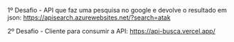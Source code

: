 1º Desafio - API que faz uma pesquisa no google e devolve o resultado em json: 
https://apisearch.azurewebsites.net/?search=atak

2º Desafio - Cliente para consumir a API:
https://api-busca.vercel.app/
